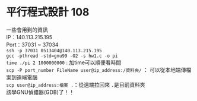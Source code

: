 平行程式設計 108
===
一些會用到的資訊  
IP：140.113.215.195  
Port：37031 ~ 37034  
`ssh -p 37031 0513404@140.113.215.195`  
`gcc -pthread -std=gnu99 -O2 -s hw1.c -o pi`  
`time ./pi 2 1000000000` : 加time可以順便看時間  
`scp -P port_number FileName user@ip_address:/資料夾/` ： 可以從本地端傳檔案到遠端電腦  
`scp user@ip_address:檔案 .`：從遠端拉回來 `.`是目前資料夾  
該學GNU偵錯器(GDB)了！！  
